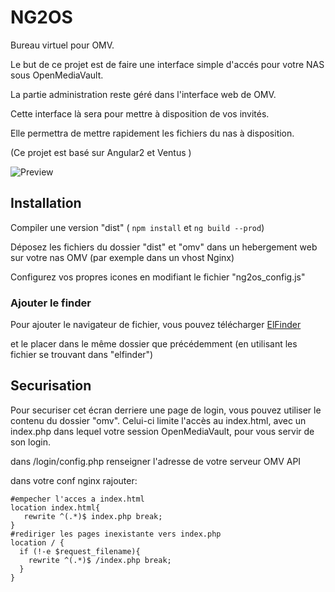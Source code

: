 # NG2OS


Bureau virtuel pour OMV.

Le but de ce projet est de faire une interface simple d'accés pour votre NAS sous OpenMediaVault.

La partie administration reste géré dans l'interface web de OMV.

Cette interface là sera pour mettre à disposition de vos invités.

Elle permettra de mettre rapidement les fichiers du nas à disposition.


(Ce projet est basé sur Angular2 et Ventus )

![Preview](https://github.com/TwanoO67/ng2-os/raw/master/src/assets/demo.gif)



## Installation

Compiler une version "dist" ( `npm install` et `ng build --prod`)

Déposez les fichiers du dossier "dist" et "omv" dans un hebergement web sur votre nas OMV (par exemple dans un vhost Nginx)

Configurez vos propres icones en modifiant le fichier "ng2os_config.js"

### Ajouter le finder

Pour ajouter le navigateur de fichier, vous pouvez télécharger [ElFinder](https://github.com/Studio-42/elFinder/archive/2.1.23.zip)

et le placer dans le même dossier que précédemment (en utilisant les fichier se trouvant dans "elfinder")


## Securisation 
Pour securiser cet écran derriere une page de login, vous pouvez utiliser le contenu du dossier "omv".
Celui-ci limite l'accès au index.html, avec un index.php dans lequel votre session OpenMediaVault, pour vous servir de son login.

dans /login/config.php renseigner l'adresse de votre serveur OMV API

dans votre conf nginx rajouter:

	#empecher l'acces a index.html
	location index.html{
       rewrite ^(.*)$ index.php break;
    }
    #rediriger les pages inexistante vers index.php
    location / {
      if (!-e $request_filename){
        rewrite ^(.*)$ /index.php break;
      }
    }

